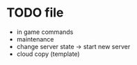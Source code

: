 # TODO file
- in game commands
- maintenance
- change server state -> start new server
- cloud copy (template)